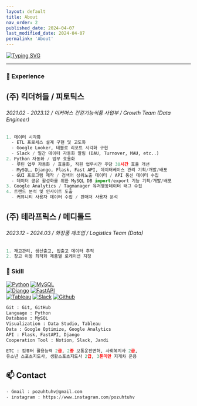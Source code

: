 ```yaml
---
layout: default
title: About
nav_order: 2
published_date: 2024-04-07
last_modified_date: 2024-04-07
permalink: 'About'
---
```


[![Typing SVG](https://readme-typing-svg.herokuapp.com?font=Inconsolata&duration=2500&pause=500&random=false&width=435&lines=Hello+world!+I'm+Hyeonseok-Cho;Welcome+to+My+Channel)](https://git.io/typing-svg)

* * *

### **🔭**  Experience
## (주) 킥더허들 / 피토틱스
###### 2021.02 - 2023.12 / 이커머스 건강기능식품 사업부 / Growth Team (Data Engineer)
```python
1. 데이터 시각화
  - ETL 프로세스 설계 구현 및 고도화
  - Google Looker, 태블로 리포트 시각화 구현
  - Slack / 일간 데이터 자동화 알림 (DAU, Turnover, MAU, etc..)
2. Python 자동화 / 업무 효율화
  - 루틴 업무 자동화 / 효율화, 직원 업무시간 주당 30시간 효율 개선
  - MySQL, Django, Flask, Fast API, 데이터베이스 관리 기획/개발/배포
  - GUI 프로그램 제작 / 검색어 상위노출 데이터 / API 통신 데이터 수집
  - 데이터 공유 활성화를 위한 MySQL DB import/export 기능 기획/개발/배포
3. Google Analytics / Tagmanager 유저행동데이터 태그 수집
4. 트랜드 분석 및 인사이트 도출
  - 커뮤니티 사용자 데이터 수집 / 판매처 사용자 분석
```
## (주) 테라프릭스 / 메디톨드
###### 2023.12 - 2024.03 / 화장품 제조업 / Logistics Team (Data)
```python
1. 재고관리, 생산출고, 입출고 데이터 추적
2. 창고 이동 최적화 제품별 로케이션 지정
```

### **🌱** Skill
[![Python](https://img.shields.io/badge/Python-3776AB?style=flat-square&logo=Python&logoColor=white)](https://www.python.org/)
[![MySQL](https://img.shields.io/badge/MySQL-3776AB?style=flat-square&logo=MySQL&logoColor=white)](https://www.mysql.com/)<br>
[![Django](https://img.shields.io/badge/Django-darkgreen?style=flat-square&logo=django&logoColor=white)](https://www.djangoproject.com/)
[![FastAPI](https://img.shields.io/badge/FastAPI-3776AB?style=flat-square&logo=FastAPI&logoColor=white)](https://fastapi.tiangolo.com/)<br>
[![Tableau](https://img.shields.io/badge/Tableau-800080?style=flat-square&logo=Tableau&logoColor=white)](https://www.tableau.com/)
[![Slack](https://img.shields.io/badge/Slack-800080?style=flat-square&logo=Slack&logoColor=white)](https://slack.com/)
[![Github](https://img.shields.io/badge/Github-black?style=flat-square&logo=Github&logoColor=white)](https://github.com/)

  
```python
Git : Git, GitHub
Language : Python
Database : MySQL
Visualization : Data Studio, Tableau
Data : Google Optimize, Google Analytics
API : Flask, FastAPI, Django
Cooperation Tool : Notion, Slack, Jandi

ETC : 컴퓨터 활용능력 2급, 2종 보통운전면허, 사회복지사 2급,
유소년 스포츠지도사, 생활스포츠지도사 2급, 3톤미만 지게차 운용
```

## **📫** Contact
```python
- Gmail : pozuhtuhv@gmail.com
- instagram : https://www.instagram.com/pozuhtuhv
```

